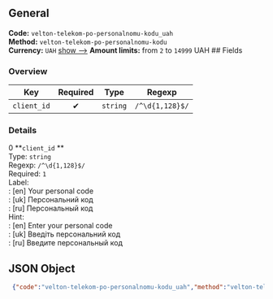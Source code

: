 ## General 
**Code:** `velton-telekom-po-personalnomu-kodu_uah`  
**Method:** `velton-telekom-po-personalnomu-kodu`  
**Currency:** `UAH` [show -->]() 
**Amount limits:** from `2`  to `14999`  UAH ## Fields 
### Overview 
|Key|Required|Type|Regexp| 
|:---:|:---:|:---:|:---:| 
|`client_id` |✔ |`string` |`/^\d{1,128}$/` | 
 
### Details 
0 **`client_id` **  
Type: `string`  
Regexp: `/^\d{1,128}$/`  
Required: `1`  
Label:  
: [en] Your personal code  
: [uk] Персональний код  
: [ru] Персональный код  
Hint:  
: [en] Enter your personal code  
: [uk] Введіть персональний код  
: [ru] Введите персональный код  
## JSON Object 
```json
 {"code":"velton-telekom-po-personalnomu-kodu_uah","method":"velton-telekom-po-personalnomu-kodu","currency":"UAH","fields":[{"key":"client_id","type":"string","label":{"en":"Your personal code","uk":"\u041f\u0435\u0440\u0441\u043e\u043d\u0430\u043b\u044c\u043d\u0438\u0439 \u043a\u043e\u0434","ru":"\u041f\u0435\u0440\u0441\u043e\u043d\u0430\u043b\u044c\u043d\u044b\u0439 \u043a\u043e\u0434"},"regexp":"\/^\\d{1,128}$\/","required":true,"position":1,"hint":{"en":"Enter your personal code","uk":"\u0412\u0432\u0435\u0434\u0456\u0442\u044c \u043f\u0435\u0440\u0441\u043e\u043d\u0430\u043b\u044c\u043d\u0438\u0439 \u043a\u043e\u0434","ru":"\u0412\u0432\u0435\u0434\u0438\u0442\u0435 \u043f\u0435\u0440\u0441\u043e\u043d\u0430\u043b\u044c\u043d\u044b\u0439 \u043a\u043e\u0434"},"example":"00022772"}],"amount_min":2,"amount_max":14999}```  
